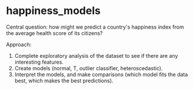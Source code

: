 # happiness_models

Central question: how might we predict a country's happiness index from the average health score of its citizens?

Approach:
1. Complete exploratory analysis of the dataset to see if there are any interesting features.
2. Create models (normal, T, outlier classifier, heteroscedastic).
3. Interpret the models, and make comparisons (which model fits the data best, which makes the best predictions).
